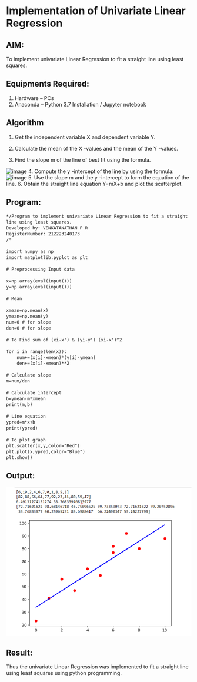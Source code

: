 # Implementation of Univariate Linear Regression
## AIM:
To implement univariate Linear Regression to fit a straight line using least squares.

## Equipments Required:
1. Hardware – PCs
2. Anaconda – Python 3.7 Installation / Jupyter notebook

## Algorithm
1. Get the independent variable X and dependent variable Y.

2. Calculate the mean of the X -values and the mean of the Y -values.
3. Find the slope m of the line of best fit using the formula. 
<img width="231" alt="image" src="https://user-images.githubusercontent.com/93026020/192078527-b3b5ee3e-992f-46c4-865b-3b7ce4ac54ad.png">
4. Compute the y -intercept of the line by using the formula:
<img width="148" alt="image" src="https://user-images.githubusercontent.com/93026020/192078545-79d70b90-7e9d-4b85-9f8b-9d7548a4c5a4.png">
5. Use the slope m and the y -intercept to form the equation of the line.
6. Obtain the straight line equation Y=mX+b and plot the scatterplot.

## Program:
```
*/Program to implement univariate Linear Regression to fit a straight line using least squares.
Developed by: VENKATANATHAN P R
RegisterNumber: 212223240173
/*

import numpy as np
import matplotlib.pyplot as plt

# Preprocessing Input data

x=np.array(eval(input()))
y=np.array(eval(input()))

# Mean

xmean=np.mean(x)
ymean=np.mean(y)
num=0 # for slope
den=0 # for slope

# To Find sum of (xi-x') & (yi-y') (xi-x')^2

for i in range(len(x)):
    num+=(x[i]-xmean)*(y[i]-ymean)
    den+=(x[i]-xmean)**2

# Calculate slope
m=num/den

# Calculate intercept
b=ymean-m*xmean
print(m,b)

# Line equation
ypred=m*x+b
print(ypred)

# To plot graph
plt.scatter(x,y,color="Red")
plt.plot(x,ypred,color="Blue")
plt.show()

```

## Output:

![alt text](image.png)

## Result:
Thus the univariate Linear Regression was implemented to fit a straight line using least squares using python programming.
